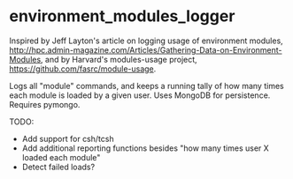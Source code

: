 environment_modules_logger
==========================

Inspired by Jeff Layton's article on logging usage of environment modules,
http://hpc.admin-magazine.com/Articles/Gathering-Data-on-Environment-Modules,
and by Harvard's modules-usage project, https://github.com/fasrc/module-usage.

Logs all "module" commands, and keeps a running tally of how many times each
module is loaded by a given user. Uses MongoDB for persistence. Requires pymongo.

TODO:
* Add support for csh/tcsh
* Add additional reporting functions besides "how many times user X 
loaded each module"
* Detect failed loads?
